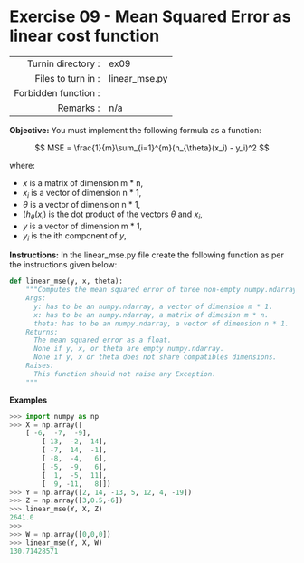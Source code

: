 # Exercise 09 - Mean Squared Error as linear cost function

|                         |                    |
| -----------------------:| ------------------ |
|   Turnin directory :    |  ex09              |
|   Files to turn in :    |  linear_mse.py     |
|   Forbidden function :  |                    |
|   Remarks :             |  n/a               |

**Objective:**
You must implement the following formula as a function:  

$$
MSE = \frac{1}{m}\sum_{i=1}^{m}(h_{\theta}(x_i) - y_i)^2
$$

where:
- $x$ is a matrix of dimension m * n,
- $x_i$ is a vector of dimension n * 1,
- $\theta$ is a vector of dimension n * 1,
- $(h_{\theta}(x_i)$ is the dot product of the vectors $\theta$ and $x_i$,
- $y$ is a vector of dimension m * 1,
- $y_i$ is the ith component of $y$,

**Instructions:**
In the linear_mse.py file create the following function as per the instructions given below:
```python
def linear_mse(y, x, theta):
    """Computes the mean squared error of three non-empty numpy.ndarray, using a for-loop. The three arrays must have compatible dimensions.
    Args:
      y: has to be an numpy.ndarray, a vector of dimension m * 1.
      x: has to be an numpy.ndarray, a matrix of dimesion m * n.
      theta: has to be an numpy.ndarray, a vector of dimension n * 1.
    Returns:
      The mean squared error as a float.
      None if y, x, or theta are empty numpy.ndarray.
      None if y, x or theta does not share compatibles dimensions.
    Raises:
      This function should not raise any Exception.
    """
```

**Examples**
```python
>>> import numpy as np
>>> X = np.array([
	[ -6,  -7,  -9],
        [ 13,  -2,  14],
        [ -7,  14,  -1],
        [ -8,  -4,   6],
        [ -5,  -9,   6],
        [  1,  -5,  11],
        [  9, -11,   8]])
>>> Y = np.array([2, 14, -13, 5, 12, 4, -19])
>>> Z = np.array([3,0.5,-6])
>>> linear_mse(Y, X, Z)
2641.0
>>>
>>> W = np.array([0,0,0])
>>> linear_mse(Y, X, W)
130.71428571
```